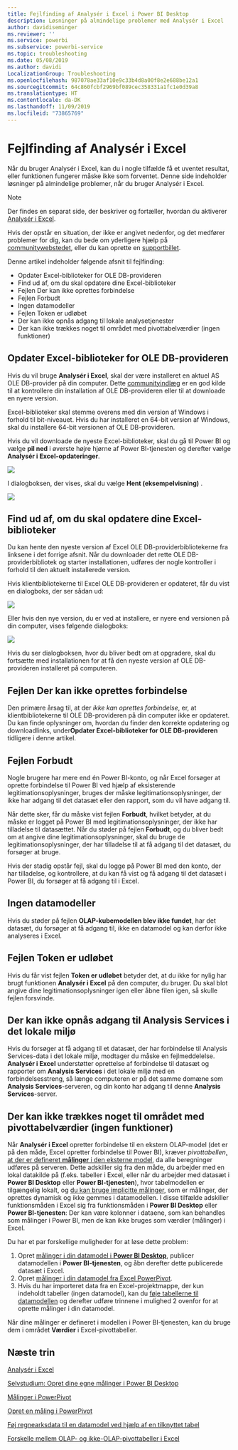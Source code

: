 ```yaml
---
title: Fejlfinding af Analysér i Excel i Power BI Desktop
description: Løsninger på almindelige problemer med Analysér i Excel
author: davidiseminger
ms.reviewer: ''
ms.service: powerbi
ms.subservice: powerbi-service
ms.topic: troubleshooting
ms.date: 05/08/2019
ms.author: davidi
LocalizationGroup: Troubleshooting
ms.openlocfilehash: 987078ae33af10e9c33b4d8a00f8e2e688be12a1
ms.sourcegitcommit: 64c860fcbf2969bf089cec358331a1fc1e0d39a8
ms.translationtype: HT
ms.contentlocale: da-DK
ms.lasthandoff: 11/09/2019
ms.locfileid: "73865769"
---
```

# <a name="troubleshooting-analyze-in-excel"></a>Fejlfinding af Analysér i Excel

Når du bruger Analysér i Excel, kan du i nogle tilfælde få et uventet resultat, eller funktionen fungerer måske ikke som forventet. Denne side indeholder løsninger på almindelige problemer, når du bruger Analysér i Excel.

> [!NOTE]
> Der findes en separat side, der beskriver og fortæller, hvordan du aktiverer [Analysér i Excel](service-analyze-in-excel.md).
> 
> Hvis der opstår en situation, der ikke er angivet nedenfor, og det medfører problemer for dig, kan du bede om yderligere hjælp på [communitywebstedet](https://community.powerbi.com/), eller du kan oprette en [supportbillet](https://powerbi.microsoft.com/support/).
> 
> 

Denne artikel indeholder følgende afsnit til fejlfinding:

* Opdater Excel-biblioteker for OLE DB-provideren
* Find ud af, om du skal opdatere dine Excel-biblioteker
* Fejlen Der kan ikke oprettes forbindelse
* Fejlen Forbudt
* Ingen datamodeller
* Fejlen Token er udløbet
* Der kan ikke opnås adgang til lokale analysetjenester
* Der kan ikke trækkes noget til området med pivottabelværdier (ingen funktioner)

## <a name="update-excel-libraries-for-the-ole-db-provider"></a>Opdater Excel-biblioteker for OLE DB-provideren
Hvis du vil bruge **Analysér i Excel**, skal der være installeret en aktuel AS OLE DB-provider på din computer. Dette [communityindlæg](https://community.powerbi.com/t5/Service/Analyze-in-Excel-Initialization-of-the-data-source-failed/m-p/30837#M8081) er en god kilde til at kontrollere din installation af OLE DB-provideren eller til at downloade en nyere version.

Excel-biblioteker skal stemme overens med din version af Windows i forhold til bit-niveauet. Hvis du har installeret en 64-bit version af Windows, skal du installere 64-bit versionen af OLE DB-provideren.

Hvis du vil downloade de nyeste Excel-biblioteker, skal du gå til Power BI og vælge **pil ned** i øverste højre hjørne af Power BI-tjenesten og derefter vælge **Analysér i Excel-opdateringer**.

![](media/desktop-troubleshooting-analyze-in-excel/tshoot-analyze-excel_1.png)

I dialogboksen, der vises, skal du vælge **Hent (eksempelvisning)** .

![](media/desktop-troubleshooting-analyze-in-excel/tshoot-analyze-excel_2.png)

## <a name="determining-whether-you-need-to-update-your-excel-libraries"></a>Find ud af, om du skal opdatere dine Excel-biblioteker
Du kan hente den nyeste version af Excel OLE DB-providerbibliotekerne fra linksene i det forrige afsnit. Når du downloader det rette OLE DB-providerbibliotek og starter installationen, udføres der nogle kontroller i forhold til den aktuelt installerede version.

Hvis klientbibliotekerne til Excel OLE DB-provideren er opdateret, får du vist en dialogboks, der ser sådan ud:

![](media/desktop-troubleshooting-analyze-in-excel/troubleshoot-analyze-excel_3.png)

Eller hvis den nye version, du er ved at installere, er nyere end versionen på din computer, vises følgende dialogboks:

![](media/desktop-troubleshooting-analyze-in-excel/troubleshoot-analyze-excel_2.png)

Hvis du ser dialogboksen, hvor du bliver bedt om at opgradere, skal du fortsætte med installationen for at få den nyeste version af OLE DB-provideren installeret på computeren.

## <a name="connection-cannot-be-made-error"></a>Fejlen Der kan ikke oprettes forbindelse
Den primære årsag til, at der *ikke kan oprettes forbindelse*, er, at klientbibliotekerne til OLE DB-provideren på din computer ikke er opdateret. Du kan finde oplysninger om, hvordan du finder den korrekte opdatering og downloadlinks, under**Opdater Excel-biblioteker for OLE DB-provideren** tidligere i denne artikel.

## <a name="forbidden-error"></a>Fejlen Forbudt
Nogle brugere har mere end én Power BI-konto, og når Excel forsøger at oprette forbindelse til Power BI ved hjælp af eksisterende legitimationsoplysninger, bruges der måske legitimationsoplysninger, der ikke har adgang til det datasæt eller den rapport, som du vil have adgang til.

Når dette sker, får du måske vist fejlen **Forbudt**, hvilket betyder, at du måske er logget på Power BI med legitimationsoplysninger, der ikke har tilladelse til datasættet. Når du støder på fejlen **Forbudt**, og du bliver bedt om at angive dine legitimationsoplysninger, skal du bruge de legitimationsoplysninger, der har tilladelse til at få adgang til det datasæt, du forsøger at bruge.

Hvis der stadig opstår fejl, skal du logge på Power BI med den konto, der har tilladelse, og kontrollere, at du kan få vist og få adgang til det datasæt i Power BI, du forsøger at få adgang til i Excel.

## <a name="no-data-models"></a>Ingen datamodeller
Hvis du støder på fejlen **OLAP-kubemodellen blev ikke fundet**, har det datasæt, du forsøger at få adgang til, ikke en datamodel og kan derfor ikke analyseres i Excel.

## <a name="token-expired-error"></a>Fejlen Token er udløbet
Hvis du får vist fejlen **Token er udløbet** betyder det, at du ikke for nylig har brugt funktionen **Analysér i Excel** på den computer, du bruger. Du skal blot angive dine legitimationsoplysninger igen eller åbne filen igen, så skulle fejlen forsvinde.

## <a name="unable-to-access-on-premises-analysis-services"></a>Der kan ikke opnås adgang til Analysis Services i det lokale miljø
Hvis du forsøger at få adgang til et datasæt, der har forbindelse til Analysis Services-data i det lokale miljø, modtager du måske en fejlmeddelelse. **Analysér i Excel** understøtter oprettelse af forbindelse til datasæt og rapporter om **Analysis Services** i det lokale miljø med en forbindelsesstreng, så længe computeren er på det samme domæne som **Analysis Services**-serveren, og din konto har adgang til denne **Analysis Services**-server.

## <a name="cant-drag-anything-to-the-pivottable-values-area-no-measures"></a>Der kan ikke trækkes noget til området med pivottabelværdier (ingen funktioner)
Når **Analysér i Excel** opretter forbindelse til en ekstern OLAP-model (det er på den måde, Excel opretter forbindelse til Power BI), kræver *pivottabellen*[, at der er defineret **målinger** i den eksterne model](https://support.microsoft.com/kb/234700), da alle beregninger udføres på serveren. Dette adskiller sig fra den måde, du arbejder med en lokal datakilde på (f.eks. tabeller i Excel, eller når du arbejder med datasæt i **Power BI Desktop** eller **Power BI-tjenesten**), hvor tabelmodellen er tilgængelig lokalt, og [du kan bruge implicitte målinger](https://msdn.microsoft.com/library/gg399077.aspx), som er målinger, der oprettes dynamisk og ikke gemmes i datamodellen. I disse tilfælde adskiller funktionsmåden i Excel sig fra funktionsmåden i **Power BI Desktop** eller **Power BI-tjenesten**: Der kan være kolonner i dataene, som kan behandles som målinger i Power BI, men de kan ikke bruges som værdier (målinger) i Excel.

Du har et par forskellige muligheder for at løse dette problem:

1. Opret [målinger i din datamodel i **Power BI Desktop**](desktop-tutorial-create-measures.md), publicer datamodellen i **Power BI-tjenesten**, og åbn derefter dette publicerede datasæt i Excel.
2. Opret [målinger i din datamodel fra Excel PowerPivot](https://support.office.com/article/Create-a-Measure-in-Power-Pivot-d3cc1495-b4e5-48e7-ba98-163022a71198).
3. Hvis du har importeret data fra en Excel-projektmappe, der kun indeholdt tabeller (ingen datamodel), kan du [føje tabellerne til datamodellen](https://support.office.com/article/Add-worksheet-data-to-a-Data-Model-using-a-linked-table-d3665fc3-99b0-479d-ba09-a37640f5be42) og derefter udføre trinnene i mulighed 2 ovenfor for at oprette målinger i din datamodel.

Når dine målinger er defineret i modellen i Power BI-tjenesten, kan du bruge dem i området **Værdier** i Excel-pivottabeller.

## <a name="next-steps"></a>Næste trin
[Analysér i Excel](service-analyze-in-excel.md)

[Selvstudium: Opret dine egne målinger i Power BI Desktop](desktop-tutorial-create-measures.md)

[Målinger i PowerPivot](https://msdn.microsoft.com/library/gg399077.aspx)

[Opret en måling i PowerPivot](https://support.office.com/article/Create-a-Measure-in-Power-Pivot-d3cc1495-b4e5-48e7-ba98-163022a71198)

[Føj regnearksdata til en datamodel ved hjælp af en tilknyttet tabel](https://support.office.com/article/Add-worksheet-data-to-a-Data-Model-using-a-linked-table-d3665fc3-99b0-479d-ba09-a37640f5be42)

[Forskelle mellem OLAP- og ikke-OLAP-pivottabeller i Excel](https://support.microsoft.com/kb/234700)

